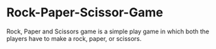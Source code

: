 # Rock-Paper-Scissor-Game
 Rock, Paper and Scissors game is a simple play game in which both the players have to make a rock, paper, or scissors. 
